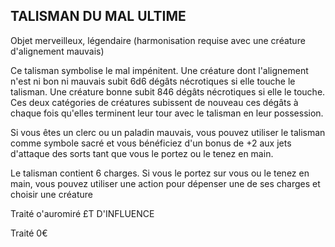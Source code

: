 ## TALISMAN DU MAL ULTIME

Objet merveilleux, légendaire (harmonisation requise avec
une créature d'alignement mauvais)

Ce talisman symbolise le mal impénitent. Une créature
dont l'alignement n'est ni bon ni mauvais subit 6d6 dégâts
nécrotiques si elle touche le talisman. Une créature bonne
subit 846 dégâts nécrotiques si elle le touche. Ces deux
catégories de créatures subissent de nouveau ces dégâts à
chaque fois qu'elles terminent leur tour avec le talisman en
leur possession.

Si vous êtes un clerc ou un paladin mauvais, vous pouvez
utiliser le talisman comme symbole sacré et vous bénéficiez
d'un bonus de +2 aux jets d'attaque des sorts tant que vous le
portez ou le tenez en main.

Le talisman contient 6 charges. Si vous le portez sur
vous ou le tenez en main, vous pouvez utiliser une action
pour dépenser une de ses charges et choisir une créature

Traité o'auromiré
£T D'INFLUENCE

Traité 0€